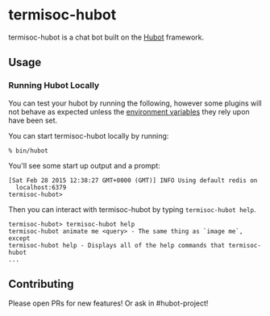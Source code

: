 # termisoc-hubot

termisoc-hubot is a chat bot built on the [Hubot][hubot] framework.

## Usage

### Running Hubot Locally

You can test your hubot by running the following, however some plugins will not
behave as expected unless the [environment variables](#configuration) they rely
upon have been set.

You can start termisoc-hubot locally by running:

```
% bin/hubot
```

You'll see some start up output and a prompt:

```
[Sat Feb 28 2015 12:38:27 GMT+0000 (GMT)] INFO Using default redis on
  localhost:6379
termisoc-hubot>
```

Then you can interact with termisoc-hubot by typing `termisoc-hubot help`.

```
termisoc-hubot> termisoc-hubot help
termisoc-hubot animate me <query> - The same thing as `image me`, except
termisoc-hubot help - Displays all of the help commands that termisoc-hubot
...
```

## Contributing

Please open PRs for new features! Or ask in #hubot-project!

[hubot]: http://hubot.github.com
